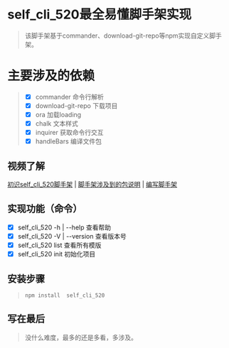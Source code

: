 # self_cli_520最全易懂脚手架实现
> 该脚手架基于commander、download-git-repo等npm实现自定义脚手架。

# 主要涉及的依赖
  > - [x] commander 命令行解析
  > - [x] download-git-repo 下载项目
  > - [x] ora 加载loading
  > - [x] chalk 文本样式
  > - [x] inquirer 获取命令行交互
  > - [x] handleBars 编译文件包

## 视频了解
<a href="https://www.zhisheji.com/yuanchuang/1568437.html" target="_blank" alt="nodejs+mysql">初识self_cli_520脚手架</a> |
<a href="https://www.zhisheji.com/yuanchuang/1571418.html" target="_blank" alt="nodejs+mysql">脚手架涉及到的包说明</a> |
<a href="https://www.zhisheji.com/yuanchuang/1571418.html" target="_blank" alt="nodejs+mysql">编写脚手架</a>

## 实现功能（命令） ##
- [x] self_cli_520 -h | --help 查看帮助
- [x] self_cli_520 -V | --version 查看版本号
- [x] self_cli_520 list 查看所有模版
- [x] self_cli_520 init <template-name> <project-name> 初始化项目

## 安装步骤 ##
> `npm install  self_cli_520`

## 写在最后 ##
> 没什么难度，最多的还是多看，多涉及。
